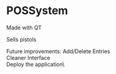 # POSSystem

Made with QT

Sells pistols

Future improvements:
Add/Delete Entries\
Cleaner Interface\
Deploy the application\
